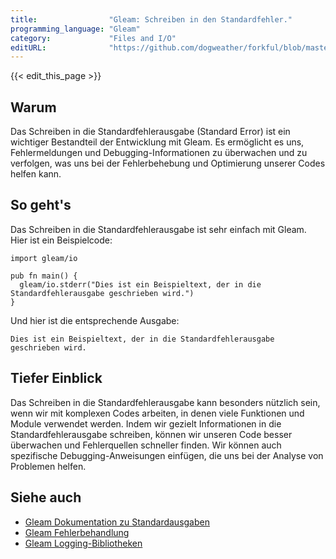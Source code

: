 ```yaml
---
title:                "Gleam: Schreiben in den Standardfehler."
programming_language: "Gleam"
category:             "Files and I/O"
editURL:              "https://github.com/dogweather/forkful/blob/master/content/de/gleam/writing-to-standard-error.md"
---
```


{{< edit_this_page >}}

## Warum

Das Schreiben in die Standardfehlerausgabe (Standard Error) ist ein wichtiger Bestandteil der Entwicklung mit Gleam. Es ermöglicht es uns, Fehlermeldungen und Debugging-Informationen zu überwachen und zu verfolgen, was uns bei der Fehlerbehebung und Optimierung unserer Codes helfen kann.

## So geht's

Das Schreiben in die Standardfehlerausgabe ist sehr einfach mit Gleam. Hier ist ein Beispielcode:

```Gleam
import gleam/io

pub fn main() {
  gleam/io.stderr("Dies ist ein Beispieltext, der in die Standardfehlerausgabe geschrieben wird.")
}
```

Und hier ist die entsprechende Ausgabe:

```
Dies ist ein Beispieltext, der in die Standardfehlerausgabe geschrieben wird.
```

## Tiefer Einblick

Das Schreiben in die Standardfehlerausgabe kann besonders nützlich sein, wenn wir mit komplexen Codes arbeiten, in denen viele Funktionen und Module verwendet werden. Indem wir gezielt Informationen in die Standardfehlerausgabe schreiben, können wir unseren Code besser überwachen und Fehlerquellen schneller finden. Wir können auch spezifische Debugging-Anweisungen einfügen, die uns bei der Analyse von Problemen helfen.

## Siehe auch

- [Gleam Dokumentation zu Standardausgaben](https://gleam.run/book/tutorials/io.html#standard-ausgaben)
- [Gleam Fehlerbehandlung](https://gleam.run/book/tutorials/error-handling.html)
- [Gleam Logging-Bibliotheken](https://gleam.run/ecosystem/#logging)
